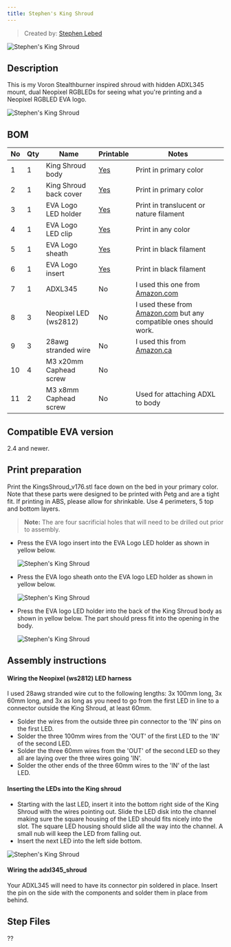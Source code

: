 ```yaml
---
title: Stephen's King Shroud
---
```


> Created by: [Stephen Lebed](https://github.com/slebed)

![Stephen's King Shroud](assets/photo_KS.jpg)

## Description
This is my Voron Stealthburner inspired shroud with hidden ADXL345 mount, dual Neopixel RGBLEDs for seeing what you're printing and a Neopixel RGBLED EVA logo.


![Stephen's King Shroud](assets/kingshroud_177_cad_sm.jpg)



## BOM
| No | Qty | Name                                           | Printable | Notes
| -- | --- | ---------------------------------------------- | --------- |----------------------
| 1  | 1   | King Shroud body                                | [Yes](stl/KingsShroud_v176_body.stl) |Print in primary color
| 2  | 1   | King Shroud back cover                         | [Yes](stl/KingShroud_v176_back.stl)|Print in primary color
| 3  | 1   | EVA Logo LED holder                            |  [Yes](stl/KingsShroud_v174-LogoLEDHolderLogoLEDHolderLEDHolder.stl)|Print in translucent or nature filament
| 4  | 1   | EVA Logo LED clip                           |  [Yes](stl/KingsShroud_v174-LogoLEDHolderLogoLEDHolderLEDclip.stl)|Print in any color
| 5  | 1   | EVA Logo sheath                            |  [Yes](stl/KingsShroud_v166-LogoLEDHolderLogoLEDHolderSheath.stl)|Print in black filament
| 6  | 1   | EVA Logo insert                            |  [Yes](stl/KingsShroud_v167-LogoLEDHolderLogoLEDHolderInsert.stl)|Print in black filament
| 7  | 1   | ADXL345                                        | No        |I used this one from [Amazon.com](https://www.amazon.com/dp/B08HLP1MPY/ref=cm_sw_em_r_mt_dp_ZATE89GFDS2K0VEVVJN0?_encoding=UTF8&psc=1)
|8|3|Neopixel LED (ws2812)|No|I used these from [Amazon.com](https://www.amazon.com/dp/B00P2GQUYC/ref=cm_sw_em_r_mt_dp_PMNZGTJADRJEV3NSN1C2?_encoding=UTF8&psc=1) but any compatible ones should work.
|9|3| 28awg stranded wire                                      |No     |I used this from [Amazon.ca](https://www.amazon.ca/dp/B07THYKBBK/ref=cm_sw_em_r_mt_dp_ZGJWJ1PHSKGGRQ51FVXV?_encoding=UTF8&psc=1)  
|10  | 4   | M3 x20mm Caphead screw                    		    | No        |
| 11  | 2   | M3 x8mm Caphead screw                          	  	| No        |Used for attaching ADXL to body



## Compatible EVA version

2.4 and newer.

## Print preparation

Print the KingsShroud_v176.stl face down on the bed in your primary color.  Note that these parts were designed to be printed with Petg and are a tight fit.  If printing in ABS, please allow for shrinkable.  Use 4 perimeters, 5 top and bottom layers.

> **Note:** The are four sacrificial holes that will need to be drilled out prior to assembly.

 - Press the EVA logo insert into the EVA Logo LED holder as shown in yellow below.

    ![Stephen's King Shroud](assets/InsertEVAlogo.jpg)

 - Press the EVA logo sheath onto the EVA logo LED holder as shown in yellow below.

    ![Stephen's King Shroud](assets/SheathAttached.jpg)

- Press the EVA logo LED holder into the back of the King Shroud body as shown in yellow below.  The part should press fit into the opening in the body.

    ![Stephen's King Shroud](assets/HolderInBody.jpg)

## Assembly instructions

#### Wiring the Neopixel (ws2812) LED harness

I used 28awg stranded wire cut to the following lengths: 3x 100mm long, 3x 60mm long, and 3x as long as you need to go from the first LED in line to a connector outside the King Shroud, at least 60mm.

- Solder the wires from the outside three pin connector to the 'IN' pins on the first LED.
- Solder the three 100mm wires from the 'OUT' of the first LED to the 'IN' of the second LED.
- Solder the three 60mm wires from the 'OUT' of the second LED so they all are laying over the three wires going 'IN'.
- Solder the other ends of the three 60mm wires to the 'IN' of the last LED.  

#### Inserting the LEDs into the King shroud

 - Starting with the last LED, insert it into the bottom right side of the King Shroud with the wires pointing out.  Slide the LED disk into the channel making sure the square housing of the LED should fits nicely into the slot.  The square LED housing should slide all the way into the channel.  A small nub will keep the LED from falling out.
 - Insert the next LED into the left side bottom.   


![Stephen's King Shroud](assets/InsertLastLED.jpg)

#### Wiring the adxl345_shroud

Your ADXL345 will need to have its connector pin soldered in place.  Insert the pin on the side with the components and solder them in place from behind.



## Step Files
??
